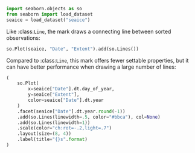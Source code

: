 ```python
import seaborn.objects as so
from seaborn import load_dataset
seaice = load_dataset("seaice")
```
Like :class:`Line`, the mark draws a connecting line between sorted observations:

```python
so.Plot(seaice, "Date", "Extent").add(so.Lines())
```
Compared to :class:`Line`, this mark offers fewer settable properties, but it can have better performance when drawing a large number of lines:

```python
(
    so.Plot(
        x=seaice["Date"].dt.day_of_year,
        y=seaice["Extent"],
        color=seaice["Date"].dt.year
    )
    .facet(seaice["Date"].dt.year.round(-1))
    .add(so.Lines(linewidth=.5, color="#bbca"), col=None)
    .add(so.Lines(linewidth=1))
    .scale(color="ch:rot=-.2,light=.7")
    .layout(size=(8, 4))
    .label(title="{}s".format)
)
```


```python

```
